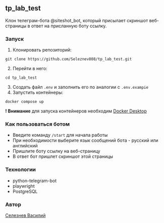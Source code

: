 ## tp_lab_test
Клон телеграм-бота @siteshot_bot, который присылает скриншот веб-страницы в ответ на присланную боту ссылку.

### Запуск

1. Клонировать репозиторий:
```
git clone https://github.com/Seleznev808/tp_lab_test.git
```
2. Перейти в него:
```
cd tp_lab_test
```
3. Создать файл `.env` и заполнить его по аналогии с `.env.exampie`
4. Запустить контейнеры:
```
docker compose up
```
**! Внимание** для запуска контейнеров необходим [Docker Desktop](https://www.docker.com/products/docker-desktop/)

### Как пользоваться ботом

* Введите команду `/start` для начала работы
* При необходимости выберите язык сообщений бота - русский или английский
* Пришлите боту ссылку на веб-страницу
* В ответ бот пришлет скриншот этой страницы

### Технологии

* python-telegram-bot
* playwright
* PostgreSQL

### Автор

[Селезнев Василий](https://github.com/Seleznev808/)
